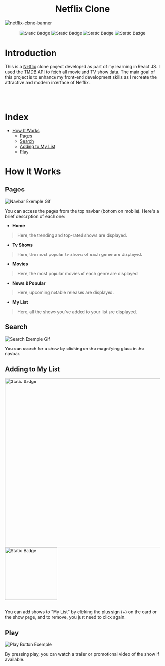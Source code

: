 <div>
  <h1 align="center">Netflix Clone</h1>
  <img alt="netflix-clone-banner" src="https://github.com/JoaoGabrielFA/netflix/assets/112104535/c0f73398-8b4c-49ca-ad48-df3b6284badb">
  <br><br>
  <div align="center">
    <img alt="Static Badge" src="https://img.shields.io/badge/HTML-a31212?style=plastic">
    <img alt="Static Badge" src="https://img.shields.io/badge/CSS-39067a?style=plastic">
    <img alt="Static Badge" src="https://img.shields.io/badge/Javascript-ab9205?style=plastic">
    <img alt="Static Badge" src="https://img.shields.io/badge/React.Js-027bb8?style=plastic">
  </div>
</div>

# Introduction

This is a [Netflix](https://www.netflix.com/browse) clone project developed as part of my learning in React.JS. I used the [TMDB API](https://developer.themoviedb.org/docs) to fetch all movie and TV show data. The main goal of this project is to enhance my front-end development skills as I recreate the attractive and modern interface of Netflix.

<br><br>

# Index 

* [How It Works](#how-it-works)
  * [Pages](#pages)
  * [Search](#search)
  * [Adding to My List](#adding-to-my-list)
  * [Play](#play)

# How It Works

## Pages

![Navbar Exemple Gif](https://github.com/JoaoGabrielFA/netflix/assets/112104535/f6173d07-fd65-434f-b578-f9644fb2a0a3)

You can access the pages from the top navbar (bottom on mobile). Here's a brief description of each one:

- **Home** 
> Here, the trending and top-rated shows are displayed.

- **Tv Shows** 
> Here, the most popular tv shows of each genre are displayed.

- **Movies** 
> Here, the most popular movies of each genre are displayed.

- **News & Popular** 
> Here, upcoming notable releases are displayed.

- **My List** 
> Here, all the shows you've added to your list are displayed.

## Search

![Search Exemple Gif](https://github.com/JoaoGabrielFA/netflix/assets/112104535/e38e54db-9f1a-4bea-abd4-9a27bb55e8aa)

You can search for a show by clicking on the magnifying glass in the navbar.

## Adding to My List

<div>
  <img align="center" width="550px" alt="Static Badge" src="https://github.com/JoaoGabrielFA/netflix/assets/112104535/b5e4d9f3-3bce-4e1c-8aaa-a179bad3f539">
  <img align="center" width="170px" alt="Static Badge" src="https://github.com/JoaoGabrielFA/netflix/assets/112104535/8b07850e-1cb9-442a-bc05-0dca513d80bd">
  <br><br>
</div>

You can add shows to "My List" by clicking the plus sign (+) on the card or the show page, and to remove, you just need to click again.

## Play

![Play Button Exemple](https://github.com/JoaoGabrielFA/netflix/assets/112104535/822283e4-ad63-46ab-b9d6-3d9b82a1833c)

By pressing play, you can watch a trailer or promotional video of the show if available.
